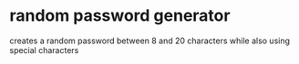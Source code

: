 # random password generator
 creates a random password between 8 and 20 characters while also using special characters
